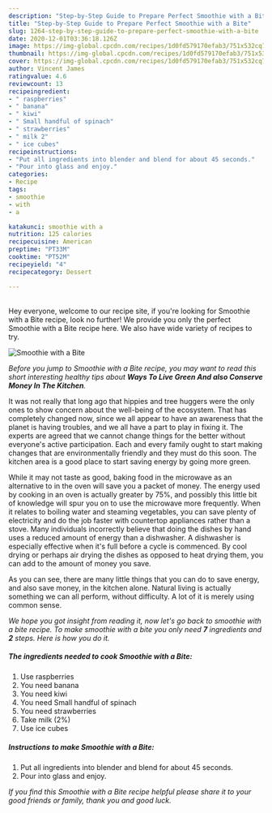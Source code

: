 ```yaml
---
description: "Step-by-Step Guide to Prepare Perfect Smoothie with a Bite"
title: "Step-by-Step Guide to Prepare Perfect Smoothie with a Bite"
slug: 1264-step-by-step-guide-to-prepare-perfect-smoothie-with-a-bite
date: 2020-12-01T03:36:18.126Z
image: https://img-global.cpcdn.com/recipes/1d0fd579170efab3/751x532cq70/smoothie-with-a-bite-recipe-main-photo.jpg
thumbnail: https://img-global.cpcdn.com/recipes/1d0fd579170efab3/751x532cq70/smoothie-with-a-bite-recipe-main-photo.jpg
cover: https://img-global.cpcdn.com/recipes/1d0fd579170efab3/751x532cq70/smoothie-with-a-bite-recipe-main-photo.jpg
author: Vincent James
ratingvalue: 4.6
reviewcount: 13
recipeingredient:
- " raspberries"
- " banana"
- " kiwi"
- " Small handful of spinach"
- " strawberries"
- " milk 2"
- " ice cubes"
recipeinstructions:
- "Put all ingredients into blender and blend for about 45 seconds."
- "Pour into glass and enjoy."
categories:
- Recipe
tags:
- smoothie
- with
- a

katakunci: smoothie with a 
nutrition: 125 calories
recipecuisine: American
preptime: "PT33M"
cooktime: "PT52M"
recipeyield: "4"
recipecategory: Dessert

---
```

<br>
Hey everyone, welcome to our recipe site, if you're looking for Smoothie with a Bite recipe, look no further! We provide you only the perfect Smoothie with a Bite recipe here. We also have wide variety of recipes to try.
<br>


![Smoothie with a Bite](https://img-global.cpcdn.com/recipes/1d0fd579170efab3/751x532cq70/smoothie-with-a-bite-recipe-main-photo.jpg)

<i>Before you jump to Smoothie with a Bite recipe, you may want to read this short interesting healthy tips about 
<strong>Ways To Live Green And also Conserve Money In The Kitchen</strong>.</i>
</br>

It was not really that long ago that hippies and tree huggers were the only ones to show concern about the well-being of the ecosystem. That has completely changed now, since we all appear to have an awareness that the planet is having troubles, and we all have a part to play in fixing it. The experts are agreed that we cannot change things for the better without everyone's active participation. Each and every family ought to start making changes that are environmentally friendly and they must do this soon. The kitchen area is a good place to start saving energy by going more green.

While it may not taste as good, baking food in the microwave as an alternative to in the oven will save you a packet of money. The energy used by cooking in an oven is actually greater by 75%, and possibly this little bit of knowledge will spur you on to use the microwave more frequently. When it relates to boiling water and steaming vegetables, you can save plenty of electricity and do the job faster with countertop appliances rather than a stove. Many individuals incorrectly believe that doing the dishes by hand uses a reduced amount of energy than a dishwasher. A dishwasher is especially effective when it's full before a cycle is commenced. By cool drying or perhaps air drying the dishes as opposed to heat drying them, you can add to the amount of money you save.

As you can see, there are many little things that you can do to save energy, and also save money, in the kitchen alone. Natural living is actually something we can all perform, without difficulty. A lot of it is merely using common sense.


<i>We hope you got insight from reading it, now let's go back to smoothie with a bite recipe. To make smoothie with a bite you only need <strong>7</strong> ingredients and <strong>2</strong> steps. Here is how you do it.
</i>

##### The ingredients needed to cook Smoothie with a Bite:

1. Use  raspberries
1. You need  banana
1. You need  kiwi
1. You need  Small handful of spinach
1. You need  strawberries
1. Take  milk (2%)
1. Use  ice cubes


##### Instructions to make Smoothie with a Bite:

1. Put all ingredients into blender and blend for about 45 seconds.
1. Pour into glass and enjoy.


<i>If you find this Smoothie with a Bite recipe helpful please share it to your good friends or family, thank you and good luck.</i>
